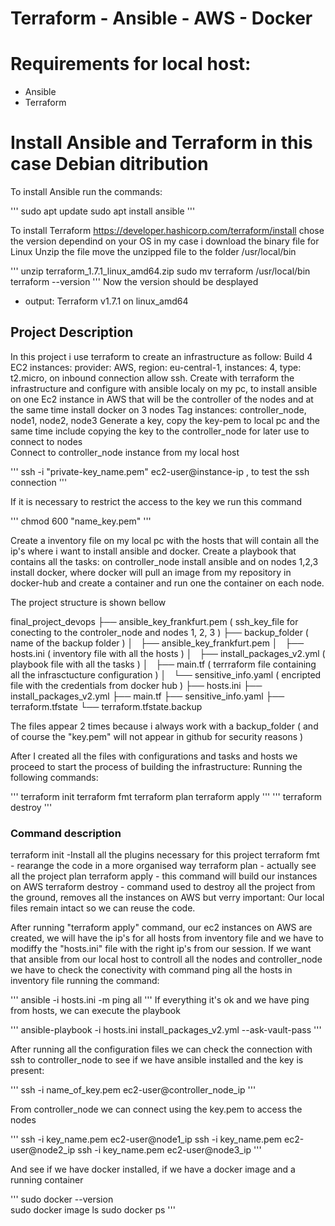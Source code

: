 # Terraform - Ansible - AWS - Docker

# Requirements for local host:

- Ansible 
- Terraform

# Install Ansible and Terraform in this case Debian ditribution
To install Ansible run the commands: 

'''
sudo apt update
sudo apt install ansible
'''

To install Terraform
https://developer.hashicorp.com/terraform/install
chose the version dependind on your OS
in my case i download the binary file for Linux 
Unzip the file move the unzipped file to the folder /usr/local/bin

'''
unzip terraform_1.7.1_linux_amd64.zip
sudo mv terraform /usr/local/bin
terraform --version
'''
Now the version should be desplayed 
- output: Terraform v1.7.1 on linux_amd64

## Project Description

In this project i use terraform to create an infrastructure as follow:
Build 4 EC2 instances: provider: AWS, region: eu-central-1, instances: 4, type: t2.micro, on inbound connection allow ssh.
Create with terraform the infrastructure and configure with ansible localy on my pc, to install ansible on one Ec2 instance in AWS that will be the controller of the nodes and at the same time install docker on 3 nodes 
Tag instances: controller_node, node1, node2, node3
Generate a key, copy the key-pem to local pc and the same time include copying the key to the controller_node for later use to connect to nodes  
Connect to controller_node instance from my local host

'''
ssh -i "private-key_name.pem" ec2-user@instance-ip , to test the ssh connection
'''

If it is necessary to restrict the access to the key we run this command

'''
chmod 600 "name_key.pem"
'''

Create a inventory file on my local pc with the hosts that will contain all the ip's where i want to install  ansible and docker.
Create a playbook that contains all the tasks: on controller_node install ansible and on nodes 1,2,3 install docker, where docker will pull an image from my repository in docker-hub and create a container and run one the container on each node.

The project structure is shown bellow

final_project_devops
├── ansible_key_frankfurt.pem         ( ssh_key_file for conecting to the controler_node and nodes 1, 2, 3 )
├── backup_folder                     ( name of the backup folder )
│   ├── ansible_key_frankfurt.pem
│   ├── hosts.ini                     ( inventory file with all the hosts )
│   ├── install_packages_v2.yml       ( playbook file with all the tasks )
│   ├── main.tf                       ( terrraform file containing all the infrasctucture configuration )
│   └── sensitive_info.yaml           ( encripted file with the credentials from docker hub )
├── hosts.ini
├── install_packages_v2.yml
├── main.tf
├── sensitive_info.yaml
├── terraform.tfstate
└── terraform.tfstate.backup

The files appear 2 times because i always work with a backup_folder ( and of course the "key.pem" will not appear in github for security reasons ) 

After I created all the files with configurations and tasks and hosts we proceed to start the process of building the infrastructure:
 Running the following commands:
 
'''
terraform init
terraform fmt
terraform plan
terraform apply
'''
'''
terraform destroy
'''

### Command description

terraform init -Install all the plugins necessary for this project
terraform fmt - rearange the code in a more organised way
terraform plan - actually see all the project plan
terraform apply - this command will build our instances on AWS 
terraform destroy - command used to destroy all the project from the ground, removes all the instances on AWS but verry important: Our local files remain intact so we can reuse the code. 

After running "terraform apply" command, our ec2 instances on AWS are created, we will have the ip's for all hosts from inventory file and we have to modiffy the "hosts.ini" file with the right ip's from our session.
If we want that ansible from our local host to controll all the nodes and controller_node we have to check the conectivity with command ping all the hosts in inventory file running the command: 

'''
ansible -i hosts.ini -m ping all
'''
If everything it's ok and we have ping from hosts, we can execute the playbook

'''
ansible-playbook -i hosts.ini  install_packages_v2.yml --ask-vault-pass
'''

After running all the configuration files we can check the connection with ssh to controller_node to see if we have ansible installed and the key is present:

'''
ssh -i name_of_key.pem ec2-user@controller_node_ip 
'''

From controller_node we can connect using the key.pem to access the nodes
  
'''
ssh -i key_name.pem ec2-user@node1_ip
ssh -i key_name.pem ec2-user@node2_ip
ssh -i key_name.pem ec2-user@node3_ip
'''

And see if we have docker installed, if we have a docker image and a running container

'''
sudo docker --version  
sudo docker image ls
sudo docker ps
'''
